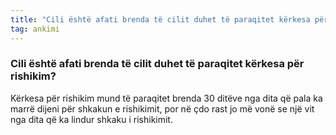 ```yaml
---
title: "Cili është afati brenda të cilit duhet të paraqitet kërkesa për rishikim?"
tag: ankimi
---
```


### Cili është afati brenda të cilit duhet të paraqitet kërkesa për rishikim?

Kërkesa për rishikim mund të paraqitet brenda 30 ditëve nga dita që pala ka marrë dijeni për shkakun e rishikimit, por në çdo rast jo më vonë se një vit nga dita që ka lindur shkaku i rishikimit.
